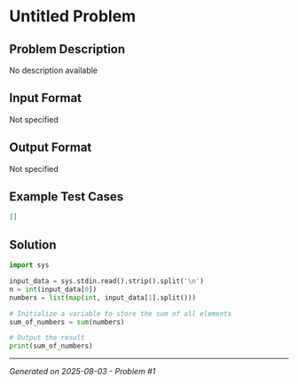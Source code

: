 # Untitled Problem

## Problem Description
No description available

## Input Format
Not specified

## Output Format
Not specified

## Example Test Cases
```json
[]
```

## Solution
```python
import sys

input_data = sys.stdin.read().strip().split('\n')
n = int(input_data[0])
numbers = list(map(int, input_data[1].split()))

# Initialize a variable to store the sum of all elements
sum_of_numbers = sum(numbers)

# Output the result
print(sum_of_numbers)
```

---
*Generated on 2025-08-03 - Problem #1*